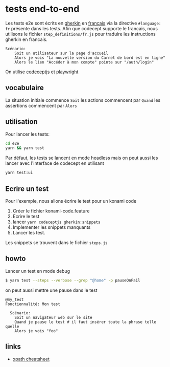 # tests end-to-end

Les tests e2e sont écrits en [gherkin](https://cucumber.io/docs/gherkin/reference/) en [francais](https://cucumber.io/docs/gherkin/reference/#spoken-languages) via la directive `#language: fr` présente dans les tests. Afin que codecept supporte le francais, nous utilisons le fichier `step_definitions/fr.js` pour traduire les instructions gherkin en francais.

```gherkin
Scénario:
	Soit un utilisateur sur la page d'accueil
	Alors je vois "La nouvelle version du Carnet de bord est en ligne"
	Alors le lien "Accéder à mon compte" pointe sur "/auth/login"
```

On utilise [codeceptjs](https://codecept.io/) et [playwright](https://codecept.io/playwright/)

## vocabulaire

La situation initiale commence `Soit`
les actions commencent par `Quand`
les assertions commencent par `Alors`

## utilisation

Pour lancer les tests:

```sh
cd e2e
yarn && yarn test
```

Par défaut, les tests se lancent en mode headless mais on peut aussi les lancer avec l'interface de codecept en utilisant

```sh
yarn test:ui
```

## Ecrire un test

Pour l'exemple, nous allons écrire le test pour un konami code

1. Créer le fichier konami-code.feature
1. Ecrire le test
1. lancer `yarn codeceptjs gherkin:snippets`
1. Implementer les snippets manquants
1. Lancer les test.

Les snippets se trouvent dans le fichier `steps.js`

## howto

Lancer un test en mode debug

```sh
$ yarn test --steps --verbose --grep "@home" -p pauseOnFail
```

on peut aussi mettre une pause dans le test

```gherkin
@my_test
Fonctionnalité: Mon test

  Scénario:
    Soit un navigateur web sur le site
    Quand je pause le test # il faut insérer toute la phrase telle quelle
    Alors je vois "foo"
```

## links

- [xpath cheatsheet](https://devhints.io/xpath)

